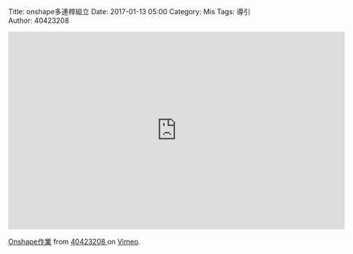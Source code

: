 Title: onshape多連桿組立
Date: 2017-01-13 05:00
Category: Mis
Tags: 導引
Author: 40423208

<iframe src="https://player.vimeo.com/video/199227356" width="680" height="400" frameborder="0" 
webkitallowfullscreen mozallowfullscreen allowfullscreen></iframe>
<p><a href="https://player.vimeo.com/video/199227356">Onshape作業</a> from <a 
href="https://player.vimeo.com/video/199227356">40423208 </a> on <a href="https://vimeo.com">Vimeo</a>.</p>
